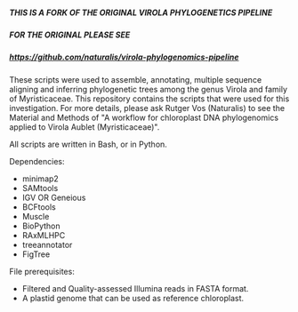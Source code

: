 #####        THIS IS A FORK OF THE ORIGINAL VIROLA PHYLOGENETICS PIPELINE    ######
#####                       FOR THE ORIGINAL PLEASE SEE                      ######
##### 	    https://github.com/naturalis/virola-phylogenomics-pipeline       ######


These scripts were used to assemble, annotating, multiple sequence aligning and inferring phylogenetic trees among the genus Virola and family of Myristicaceae. This repository contains the scripts that were used for this investigation. For more details, please ask Rutger Vos (Naturalis) to see the Material and Methods of "A workflow for chloroplast DNA phylogenomics applied to Virola Aublet (Myristicaceae)".

All scripts are written in Bash, or in Python.

Dependencies: 
- minimap2
- SAMtools
- IGV OR Geneious
- BCFtools
- Muscle
- BioPython
- RAxMLHPC
- treeannotator
- FigTree

File prerequisites:
  - Filtered and Quality-assessed Illumina reads in FASTA format.
  - A plastid genome that can be used as reference chloroplast.
